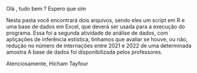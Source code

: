 Olá , tudo bem ? Espero que sim 

Nesta pasta você encontrará dois arquivos, sendo eles um script em R e 
uma base de dados em Excel, que deverá ser usada para a execução do programa.
Essa foi a segunda atividade de análise de dados, com apliçações de inferência
estística, tinhamos que avaliar se houve, ou não, redução no número de internações
entre 2021 e 2022 de uma determinada amostra
A base de dados foi disponibilizada pelos professores.

Atenciosamente,
  Hicham Tayfour
